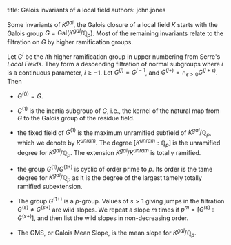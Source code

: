 title: Galois invariants of a local field
authors:
    john.jones

Some invariants of $K^{gal}$, the Galois closure of a local field $K$ starts with the <a knowl="lmfdb/nf.galois_group">Galois group</a> $G=\textrm{Gal}(K^{gal}/\mathbb{Q}_p)$.  Most of the remaining invariants relate to the filtration on $G$ by higher ramification groups.

Let $G^i$ be the $i$th higher ramification group in upper numbering from Serre's <i>Local Fields</i>.  They form a descending filtration of normal subgroups where $i$ is a continuous parameter, $i\geq -1$.  Let $G^{(j)} = G^{j-1}$, and $G^{(j+)} = \cap_{\epsilon>0} G^{(j+\epsilon)}$.  Then

- $G^{(0)}=G$.

- $G^{(1)}$ is the inertia subgroup of $G$, i.e., the kernel of the natural map from $G$ to the Galois group of the residue field.

- the fixed field of $G^{(1)}$ is the maximum unramified subfield of $K^{gal}/\mathbb{Q}_p$, which we denote by $K^{unram}$.  The degree $[K^{unram}:\mathbb{Q}_p]$ is the unramified degree for $K^{gal}/\mathbb{Q}_p$.  The extension $K^{gal}/K^{unram}$ is totally ramified.

- the group $G^{(1)}/G^{(1+)}$ is cyclic of order prime to $p$.  Its order is the tame degree for $K^{gal}/\mathbb{Q}_p$ as it is the degree of the largest tamely totally ramified subextension.  

- The group $G^{(1+)}$ is a $p$-group.  Values of $s>1$ giving jumps in the filtration $G^{(s)}\neq G^{(s+)}$ are wild slopes.  We repeat a slope $m$ times if $p^m =[G^{(s)} : G^{(s+)}]$, and then list the wild slopes in non-decreasing order.

- The GMS, or Galois Mean Slope, is the mean slope for $K^{gal}/\mathbb{Q}_p$.
